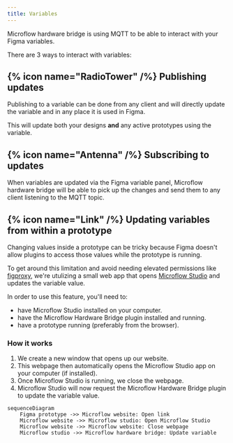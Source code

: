 ```yaml
---
title: Variables
---
```


Microflow hardware bridge is using MQTT to be able to interact with your Figma variables.

There are 3 ways to interact with variables:


## {% icon name="RadioTower" /%} Publishing updates
Publishing to a variable can be done from any client and will directly update the variable and in any place it is used in Figma.

This will update both your designs **and** any active prototypes using the variable.

## {% icon name="Antenna" /%} Subscribing to updates
When variables are updated via the Figma variable panel, Microflow hardware bridge will be able to pick up the changes and send them to any client listening to the MQTT topic.

## {% icon name="Link" /%} Updating variables from within a prototype
Changing values inside a prototype can be tricky because Figma doesn't allow plugins to access those values while the prototype is running.

To get around this limitation and avoid needing elevated permissions like [figproxy](https://edges.ideo.com/posts/figproxy), we're utulizing a small web app that opens [Microflow Studio](/docs/microflow-studio) and updates the variable value.

In order to use this feature, you'll need to:

- have Microflow Studio installed on your computer.
- have the Microflow Hardware Bridge plugin installed and running.
- have a prototype running (preferably from the browser).

### How it works

1. We create a new window that opens up our website.
2. This webpage then automatically opens the Microflow Studio app on your computer (if installed).
3. Once Microflow Studio is running, we close the webpage.
4. Microflow Studio will now request the Microflow Hardware Bridge plugin to update the variable value.

```mermaid
sequenceDiagram
    Figma prototype ->> Microflow website: Open link
    Microflow website ->> Microflow studio: Open Microflow Studio
    Microflow website ->> Microflow website: Close webpage
    Microflow studio ->> Microflow hardware bridge: Update variable
```
